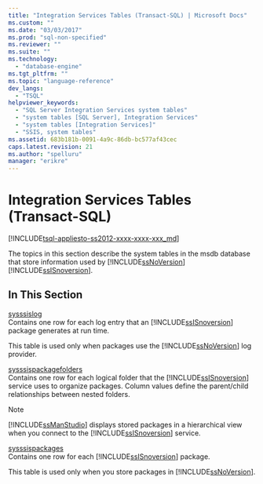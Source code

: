 ```yaml
---
title: "Integration Services Tables (Transact-SQL) | Microsoft Docs"
ms.custom: ""
ms.date: "03/03/2017"
ms.prod: "sql-non-specified"
ms.reviewer: ""
ms.suite: ""
ms.technology: 
  - "database-engine"
ms.tgt_pltfrm: ""
ms.topic: "language-reference"
dev_langs: 
  - "TSQL"
helpviewer_keywords: 
  - "SQL Server Integration Services system tables"
  - "system tables [SQL Server], Integration Services"
  - "system tables [Integration Services]"
  - "SSIS, system tables"
ms.assetid: 683b181b-0091-4a9c-86db-bc577af43cec
caps.latest.revision: 21
ms.author: "spelluru"
manager: "erikre"
---
```

# Integration Services Tables (Transact-SQL)
[!INCLUDE[tsql-appliesto-ss2012-xxxx-xxxx-xxx_md](../../integration-services/system/stored-procedures/includes/tsql-appliesto-ss2012-xxxx-xxxx-xxx-md.md)]

  The topics in this section describe the system tables in the msdb database that store information used by [!INCLUDE[ssNoVersion](../../advanced-analytics/r-services/includes/ssnoversion-md.md)] [!INCLUDE[ssISnoversion](../../advanced-analytics/r-services/includes/ssisnoversion-md.md)].  
  
## In This Section  
 [sysssislog](../../relational-databases/system-tables/sysssislog-transact-sql.md)  
 Contains one row for each log entry that an [!INCLUDE[ssISnoversion](../../advanced-analytics/r-services/includes/ssisnoversion-md.md)] package generates at run time.  
  
 This table is used only when packages use the [!INCLUDE[ssNoVersion](../../advanced-analytics/r-services/includes/ssnoversion-md.md)] log provider.  
  
 [sysssispackagefolders](../../relational-databases/system-tables/sysssispackagefolders-transact-sql.md)  
 Contains one row for each logical folder that the [!INCLUDE[ssISnoversion](../../advanced-analytics/r-services/includes/ssisnoversion-md.md)] service uses to organize packages. Column values define the parent/child relationships between nested folders.  
  
> [!NOTE]  
>  [!INCLUDE[ssManStudio](../../advanced-analytics/r-services/includes/ssmanstudio-md.md)] displays stored packages in a hierarchical view when you connect to the [!INCLUDE[ssISnoversion](../../advanced-analytics/r-services/includes/ssisnoversion-md.md)] service.  
  
 [sysssispackages](../../relational-databases/system-tables/sysssispackages-transact-sql.md)  
 Contains one row for each [!INCLUDE[ssISnoversion](../../advanced-analytics/r-services/includes/ssisnoversion-md.md)] package.  
  
 This table is used only when you store packages in [!INCLUDE[ssNoVersion](../../advanced-analytics/r-services/includes/ssnoversion-md.md)].  
  
  